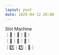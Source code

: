 ```yaml
---
layout: post
date: 2025-04-12 20:08
---
```


Slot Machine<br />
｜💎｜🤡｜🍇｜<br />
｜🍇｜💎｜🍒｜<br />
｜7️⃣｜7️⃣｜🔔｜<br />

